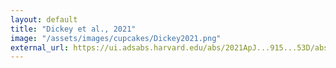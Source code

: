 ```yaml
---
layout: default
title: "Dickey et al., 2021"
image: "/assets/images/cupcakes/Dickey2021.png"
external_url: https://ui.adsabs.harvard.edu/abs/2021ApJ...915...53D/abstract
---
```

